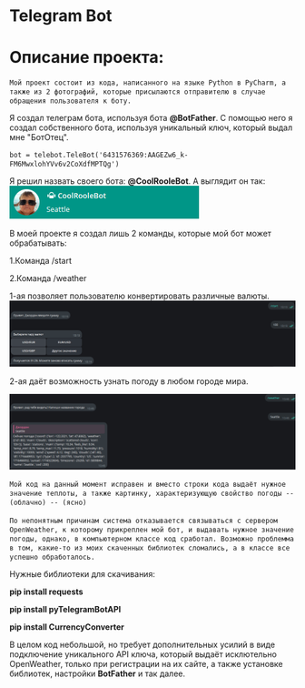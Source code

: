 # Telegram Bot
# Описание проекта:

    Мой проект состоит из кода, написанного на языке Python в PyCharm, а также из 2 фотографий, которые присылаются отправителю в случае обращения пользователя к боту.

Я создал телеграм бота, используя бота **@BotFather**. С помощью него я создал собственного бота, используя уникальный ключ, который выдал мне "БотОтец".
```
bot = telebot.TeleBot('6431576369:AAGEZw6_k-FM6MwxlohYVv6v2CoXdfMPTQg')
```
Я решил назвать своего бота: **@CoolRooleBot**. А выглядит он так:
![alt text](image-2.png)

В моей проекте я создал лишь 2 команды, которые мой бот может обрабатывать:

1.Команда /start

2.Команда /weather

1-ая позволяет пользователю конвертировать различные валюты. ![alt text](image.png)

2-ая даёт возможность узнать погоду в любом городе мира.

![alt text](image-4.png)

    Мой код на данный момент исправен и вместо строки кода выдаёт нужное значение теплоты, а также картинку, характеризующую свойство погоды -- (облачно) -- (ясно)

    По непонятным причинам система отказывается связываться с сервером OpenWeather, к которому прикреплен мой бот, и выдавать нужное значение погоды, однако, в компьютерном классе код сработал. Возможно проблемма в том, какие-то из моих скаченных библиотек сломались, а в классе все успешно обработалось.

Нужные библиотеки для скачивания:

**pip install requests**

**pip install pyTelegramBotAPI**

**pip install CurrencyConverter**

В целом код небольшой, но требует дополнительных усилий в виде подключение уникального API ключа, который выдаёт исклютельно OpenWeather, только при регистрации на их сайте, а также установке библиотек, настройки **BotFather** и так далее.
